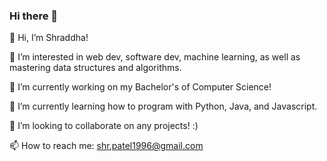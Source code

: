 ### Hi there 👋

👋 Hi, I’m Shraddha!

👀 I’m interested in web dev, software dev, machine learning, as well as mastering data structures and algorithms.

🔭 I’m currently working on my Bachelor's of Computer Science!

🌱 I’m currently learning how to program with Python, Java, and Javascript.

💞️ I’m looking to collaborate on any projects! :)


📫 How to reach me: shr.patel1996@gmail.com

